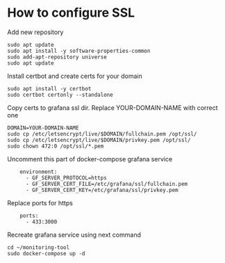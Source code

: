 # How to configure SSL

Add new repository
```
sudo apt update
sudo apt install -y software-properties-common
sudo add-apt-repository universe
sudo apt update
```

Install certbot and create certs for your domain
```
sudo apt install -y certbot
sudo certbot certonly --standalone
```

Copy certs to grafana ssl dir. Replace YOUR-DOMAIN-NAME with correct one
```
DOMAIN=YOUR-DOMAIN-NAME
sudo cp /etc/letsencrypt/live/$DOMAIN/fullchain.pem /opt/ssl/
sudo cp /etc/letsencrypt/live/$DOMAIN/privkey.pem /opt/ssl/
sudo chown 472:0 /opt/ssl/*.pem
```

Uncomment this part of docker-compose grafana service
```
    environment:
      - GF_SERVER_PROTOCOL=https
      - GF_SERVER_CERT_FILE=/etc/grafana/ssl/fullchain.pem
      - GF_SERVER_CERT_KEY=/etc/grafana/ssl/privkey.pem
```

Replace ports for https
```
    ports:
      - 433:3000
```

Recreate grafana service using next command
```
cd ~/monitoring-tool
sudo docker-compose up -d
```
